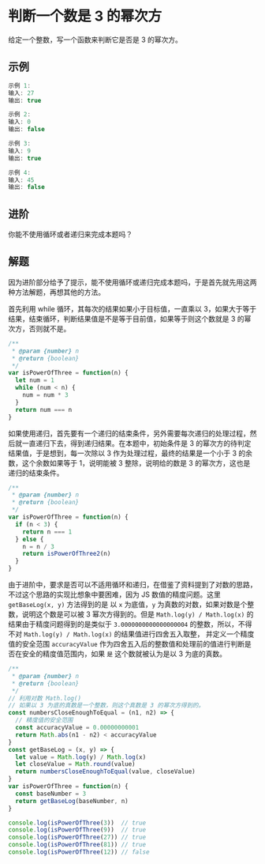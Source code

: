 # 判断一个数是 3 的幂次方

给定一个整数，写一个函数来判断它是否是 3 的幂次方。

## 示例

```js
示例 1:
输入: 27
输出: true

示例 2:
输入: 0
输出: false

示例 3:
输入: 9
输出: true

示例 4:
输入: 45
输出: false
```

## 进阶

你能不使用循环或者递归来完成本题吗？

## 解题

因为进阶部分给予了提示，能不使用循环或递归完成本题吗，于是首先就先用这两种方法解题，再想其他的方法。

首先利用 while 循环，其每次的结果如果小于目标值，一直乘以 3，如果大于等于结果，结束循环，判断结果值是不是等于目前值，如果等于则这个数就是 3 的幂次方，否则就不是。

```js
/**
 * @param {number} n
 * @return {boolean}
 */
var isPowerOfThree = function(n) {
  let num = 1
  while (num < n) {
    num = num * 3
  }
  return num === n
}
```

如果使用递归，首先要有一个递归的结束条件，另外需要每次递归的处理过程，然后就一直递归下去，得到递归结果。在本题中，初始条件是 3 的幂次方的待判定结果值，于是想到，每一次除以 3 作为处理过程，最终的结果是一个小于 3 的余数，这个余数如果等于 1，说明能被 3 整除，说明给的数是 3 的幂次方，这也是递归的结束条件。

```js
/**
 * @param {number} n
 * @return {boolean}
 */
var isPowerOfThree = function(n) {
  if (n < 3) {
    return n === 1
  } else {
    n = n / 3
    return isPowerOfThree2(n)
  }
}
```

由于进阶中，要求是否可以不适用循环和递归，在借鉴了资料提到了对数的思路，不过这个思路的实现比想象中要困难，因为 JS 数值的精度问题。这里 `getBaseLog(x, y)` 方法得到的是 以 `x` 为底值，`y` 为真数的对数，如果对数是个整数，说明这个数是可以被 3 幂次方得到的。但是 `Math.log(y) / Math.log(x)` 的结果由于精度问题得到的是类似于 `3.0000000000000000004` 的整数，所以，不得不对 `Math.log(y) / Math.log(x)` 的结果值进行四舍五入取整， 并定义一个精度值的安全范围 `accuracyValue` 作为四舍五入后的整数值和处理前的值进行判断是否在安全的精度值范围内，如果 `是` 这个数就被认为是以 3 为底的真数。

```js
/**
 * @param {number} n
 * @return {boolean}
 */
// 利用对数 Math.log()
// 如果以 3 为底的真数是一个整数，则这个真数是 3 的幂次方得到的。
const numbersCloseEnoughToEqual = (n1, n2) => {
  // 精度值的安全范围
  const accuracyValue = 0.00000000001
  return Math.abs(n1 - n2) < accuracyValue
}
const getBaseLog = (x, y) => {
  let value = Math.log(y) / Math.log(x)
  let closeValue = Math.round(value)
  return numbersCloseEnoughToEqual(value, closeValue)
}
var isPowerOfThree = function(n) {
  const baseNumber = 3
  return getBaseLog(baseNumber, n)
}

console.log(isPowerOfThree(3))  // true
console.log(isPowerOfThree(9))  // true
console.log(isPowerOfThree(27)) // true
console.log(isPowerOfThree(81)) // true
console.log(isPowerOfThree(12)) // false
```

